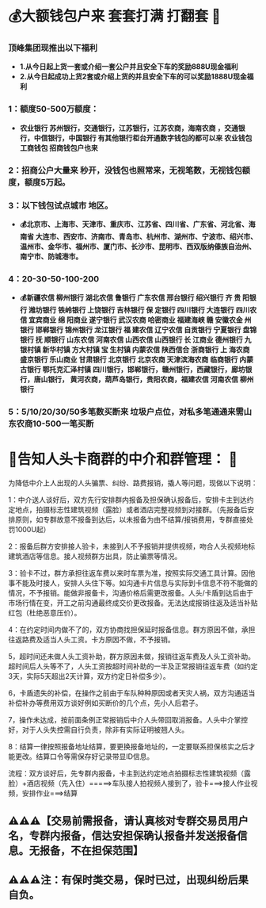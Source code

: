 # 💰大额钱包户来 套套打满 打翻套 📖

###  **顶峰集团现推出以下福利**
- **1.从今日起上货一套或介绍一套公户并且安全下车的奖励888U现金福利**
- **2.从今日起成功上货2套或介绍上货的并且安全下车的可以奖励1888U现金福利**


###  **1：额度50-500万额度：**
- **农业银行 苏州银行，交通银行，江苏银行，江苏农商，海南农商 ，交通银行，中信银行，中国银行
有其他银行柜台开通数字钱包的都可以来 
农业钱包 工商钱包 招商钱包户也来**

###  **2：招商公户大量来 秒开，没钱包也照常来，无视笔数，无视钱包额度，额度5万起。**

###  **3：以下钱包试点城市 地区。**
- **💰北京市、上海市、天津市、重庆市、江苏省、四川省、广东省、河北省、海南省
大连市、西安市、济南市、青岛市、杭州市、湖州市、宁波市、绍兴市、温州市、金华市、福州市、厦门市、长沙市、昆明市、西双版纳傣族自治州、南宁市、防城港市。**

###  **4：20-30-50-100-200**
- **💰新疆农信  柳州银行 湖北农信 鲁银行 广东农信 邢台银行 绍兴银行 
齐 贵 阳银行 潍坊银行 铁岭银行 上饶银行 吉林银行 保 定银行 
四川银行 大连银行 四川农信 宜宾商业 绵 阳商业 遂宁银行 武汉农商 
哈密商业 福建海峡 赣 安徽农金 州银行 邯郸银行 锦州银行 龙江银行 
福 建农信 辽宁农信 自贡银行 宁夏银行 盘锦银行 抚 顺银行 山东农信 
河南农信 山西农信 山西银行 长 江商业 德州银行 九银村镇 新华村镇 
方大村镇 宝 生村镇 内蒙农信  陕西信合 浙商银行 上 海农商 
盛京银行  乐山商业 甘肃银行 北京银行 北京农商 
天津滨海农商 临商银行 内蒙古银行 鄂托克汇泽村镇 
四川银行，邯郸银行，赣州银行，西藏银行，廊坊银行，唐山银行，
黄河农商，葫芦岛银行，贵阳农商，福建农信
河南农信    柳州银行**

###  **5：5/10/20/30/50多笔数买断来 垃圾户点位，对私多笔通通来需山东农商10-500一笔买断**

  
# 📜告知人头卡商群的中介和群管理： 📖


为降低中介上人出现的人头骗票、纠纷、路费报销，撬人等问题，现做以下说明： 
 
1：中介送人谈好后，双方先行安排群内报备及担保确认报备后，安排卡主到达约定地点，拍摄标志性建筑视频（露脸）或者酒店完整视频到对接群。（先报备后安排原则，如专群故意不报备到达后，以未报备为由不结算/报销费用，专群直接处罚1000U起） 
 
2：报备后群方安排接人验卡，未接到人不予报销并提供视频，吻合人头视频地标建筑酒店等信息。接人视频群方出具，防止骗票等情况。 
 
3：验卡不过，群方承担往返车费以来时车票为准，按照实际交通工具计算。因他事不能及时接人，安排人头住下等。如沟通卡片信息与实际到卡信息不符不能做的情况，不予报销。能做非报备卡，沟通价格后需更改报备。人头/卡盾到达后由于市场行情在变，开工之前沟通最终成交价更改报备。无法达成报销往返及适当补贴红包（杜绝恶意压价）。 
 
4：在约定时间内做不了的，双方协商找担保延时报备信息。群方原因不做，承担往返路费及适当人头工资。卡方原因不做，不予报销。 
 
5，超时间还未做人头工资补助，群方原因未做，报销往返车费及人头工资补助。超时间后人头等不了，人头工资按超时间补助的一半及正常报销往返车费（如约定3天，实际5天超出2天计算，双方约定日补偿多少）。 
 
6，卡盾遗失的补偿，在操作之前由于车队种种原因或者天灾人祸，双方沟通适当补偿补办等费用双方谈好例如买断价的几个点，先小人后君子。 
 
7，操作未达成，按前面条例正常报销后中介人头带回取消报备。人头中介掌控好，对于人头失控需自行负责，除非有实际证明被翘人头。 
 
8：结算一律按照报备地址结算，要更换报备地址的，一定要联系担保核实之后才能更改。结算口令等需保存好记录带显ID信息。 
 
流程：双方谈好后，先专群内报备，卡主到达约定地点拍摄标志性建筑视频（露脸）+酒店视频（先入住）=====>车队接人拍视频人接到了，验卡===>接人作业视频，安排作业===>结算

## ⚠️⚠️⚠️【交易前需报备，请认真核对专群交易员用户名，专群内报备，信达安担保确认报备并发送报备信息。无报备，不在担保范围】

## ⚠️⚠️⚠️注：有保时类交易，保时已过，出现纠纷后果自负。

